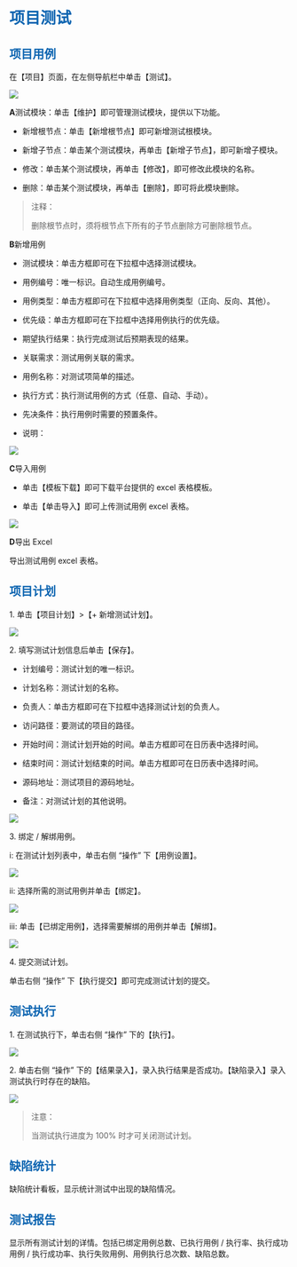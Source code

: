 <h1><font color=#0d65b1>项目测试</font></h1> 

<h2><font color=#0d65b1>项目用例</font></h2> 
<p>在【项目】页面，在左侧导航栏中单击【测试】。</p>
<img src="http://upload.ouliu.net/i/20171117160635fjgy2.png"  class="mark-l"/>
<p><b>A</b>测试模块：单击【维护】即可管理测试模块，提供以下功能。</p>
<ul>
<li><p>新增根节点：单击【新增根节点】即可新增测试根模块。</p></li>
<li><p>新增子节点：单击某个测试模块，再单击【新增子节点】，即可新增子模块。</p></li>
<li><p>修改：单击某个测试模块，再单击【修改】，即可修改此模块的名称。</p></li>
<li><p>删除：单击某个测试模块，再单击【删除】，即可将此模块删除。</p></li>
</ul>
<blockquote><p>注释：</p>删除根节点时，须将根节点下所有的子节点删除方可删除根节点。</blockquote>
<p><b>B</b>新增用例</p>
<ul>
<li><p>测试模块：单击方框即可在下拉框中选择测试模块。</p></li>
<li><p>用例编号：唯一标识。自动生成用例编号。</p></li>
<li><p>用例类型：单击方框即可在下拉框中选择用例类型（正向、反向、其他）。</p></li>
<li><p>优先级：单击方框即可在下拉框中选择用例执行的优先级。</p></li>
<li><p>期望执行结果：执行完成测试后预期表现的结果。</p></li>
<li><p>关联需求：测试用例关联的需求。</p></li>
<li><p>用例名称：对测试项简单的描述。</p></li>
<li><p>执行方式：执行测试用例的方式（任意、自动、手动）。</p></li>
<li><p>先决条件：执行用例时需要的预置条件。</p></li>
<li><p>说明：</p></li>
</ul>
<img src="http://upload.ouliu.net/i/20171117172800fl08u.png"  class="mark-l"/>
<p><b>C</b>导入用例</p>
<ul>
<li><p>单击【模板下载】即可下载平台提供的 excel 表格模板。</p></li>
<li><p>单击【单击导入】即可上传测试用例 excel 表格。</p></li>
</ul>
<img src="http://upload.ouliu.net/i/201711171745411uztr.png"  class="mark-l"/>
<p><b>D</b>导出 Excel</p>
<p>导出测试用例 excel 表格。</p>

<h2><font color=#0d65b1>项目计划</font></h2> 
<p>1. 单击【项目计划】>【+ 新增测试计划】。</p>
<img src="http://upload.ouliu.net/i/20171121104846f11wf.png"  class="mark-l"/>
<p>2. 填写测试计划信息后单击【保存】。</p>
<ul>
<li><p>计划编号：测试计划的唯一标识。</p></li>
<li><p>计划名称：测试计划的名称。</p></li>
<li><p>负责人：单击方框即可在下拉框中选择测试计划的负责人。</p></li>
<li><p>访问路径：要测试的项目的路径。</p></li>
<li><p>开始时间：测试计划开始的时间。单击方框即可在日历表中选择时间。</p></li>
<li><p>结束时间：测试计划结束的时间。单击方框即可在日历表中选择时间。</p></li>
<li><p>源码地址：测试项目的源码地址。</p></li>
<li><p>备注：对测试计划的其他说明。</p></li>
</ul>
<img src="http://upload.ouliu.net/i/20171121105038md6ue.png"  class="mark-l"/>
<p>3. 绑定 / 解绑用例。</p>
<p>i: 在测试计划列表中，单击右侧 “操作” 下【用例设置】。</p>
<img src="http://upload.ouliu.net/i/201711211353427os1c.png"  class="mark-l"/>
<p>ii: 选择所需的测试用例并单击【绑定】。 </p>
<img src="http://upload.ouliu.net/i/20171121140745681te.png"  class="mark-l"/>
<p>iii: 单击【已绑定用例】，选择需要解绑的用例并单击【解绑】。</p>
<img src="http://upload.ouliu.net/i/20171121141151y2d7u.png"  class="mark-l"/>
<p>4. 提交测试计划。</p>
<p>单击右侧 “操作” 下【执行提交】即可完成测试计划的提交。</p>

<h2><font color=#0d65b1>测试执行</font></h2> 
<p>1. 在测试执行下，单击右侧 “操作” 下的【执行】。</p>
<img src="http://upload.ouliu.net/i/20171121142118xw83o.png"  class="mark-l"/>
<p>2. 单击右侧 “操作” 下的【结果录入】，录入执行结果是否成功。【缺陷录入】录入测试执行时存在的缺陷。</p>
<img src="http://upload.ouliu.net/i/20171121143730hd12q.png"  class="mark-l"/>
<blockquote><p>注意：</p>当测试执行进度为 100% 时才可关闭测试计划。</blockquote>

<h2><font color=#0d65b1>缺陷统计</font></h2> 
<p>缺陷统计看板，显示统计测试中出现的缺陷情况。</p>
<h2><font color=#0d65b1>测试报告</font></h2> 
<p>显示所有测试计划的详情。包括已绑定用例总数、已执行用例 / 执行率、执行成功用例 / 执行成功率、执行失败用例、用例执行总次数、缺陷总数。</p>